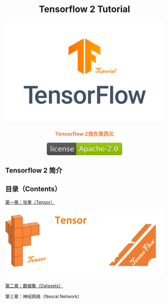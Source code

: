 <h1><center>Tensorflow 2 Tutorial</center></h1>
<center><img src="./TF_logo.png" /></center>

<div align="center">
    <div style="color: #EF7731;">
    	<h3>
        	Tensorflow 2指东南西北
        </h3>
    </div>
    <img src="resources/apache.svg"/>
</div>


## Tensorflow 2 简介

## 目录（Contents）

[第一章：张量（Tensor）](https://github.com/Meimin-Wang/Tensorflow-2_Tutorial/blob/main/第一章%20张量（Tensor）/README.md)

![](resources/ch1_cover.png)

[第二章：数据集（Datasets）](https://github.com/Meimin-Wang/Tensorflow-2_Tutorial/tree/main/第二章%20数据集（Datasets）)

第三章：神经网络（Neural Network）
